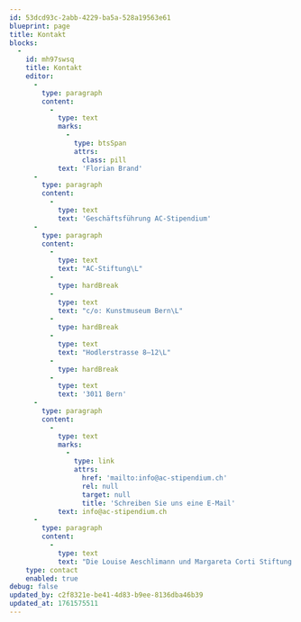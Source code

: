 ```yaml
---
id: 53dcd93c-2abb-4229-ba5a-528a19563e61
blueprint: page
title: Kontakt
blocks:
  -
    id: mh97swsq
    title: Kontakt
    editor:
      -
        type: paragraph
        content:
          -
            type: text
            marks:
              -
                type: btsSpan
                attrs:
                  class: pill
            text: 'Florian Brand'
      -
        type: paragraph
        content:
          -
            type: text
            text: 'Geschäftsführung AC-Stipendium'
      -
        type: paragraph
        content:
          -
            type: text
            text: "AC-Stiftung\L"
          -
            type: hardBreak
          -
            type: text
            text: "c/o: Kunstmuseum Bern\L"
          -
            type: hardBreak
          -
            type: text
            text: "Hodlerstrasse 8–12\L"
          -
            type: hardBreak
          -
            type: text
            text: '3011 Bern'
      -
        type: paragraph
        content:
          -
            type: text
            marks:
              -
                type: link
                attrs:
                  href: 'mailto:info@ac-stipendium.ch'
                  rel: null
                  target: null
                  title: 'Schreiben Sie uns eine E-Mail'
            text: info@ac-stipendium.ch
      -
        type: paragraph
        content:
          -
            type: text
            text: "Die Louise Aeschlimann und Margareta Corti Stiftung vergibt ausschliesslich das gleichnamige Stipendium.\_Weitere Förderanträge können nicht berücksichtigt werden."
    type: contact
    enabled: true
debug: false
updated_by: c2f8321e-be41-4d83-b9ee-8136dba46b39
updated_at: 1761575511
---
```

